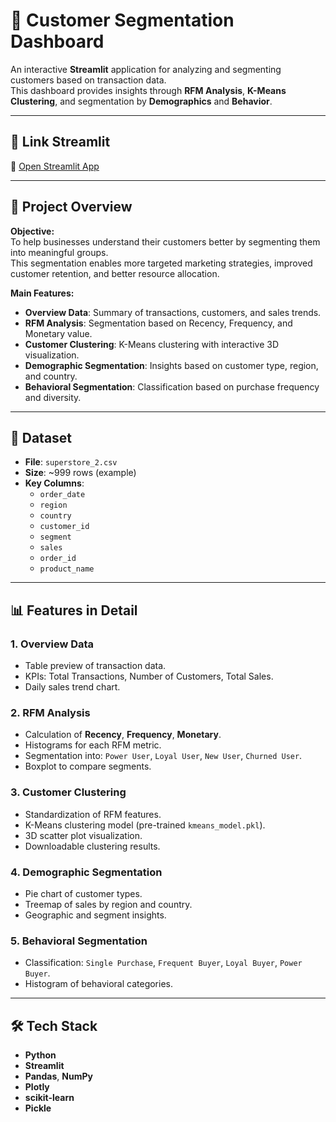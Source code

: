 # 🧠 Customer Segmentation Dashboard

An interactive **Streamlit** application for analyzing and segmenting customers based on transaction data.  
This dashboard provides insights through **RFM Analysis**, **K-Means Clustering**, and segmentation by **Demographics** and **Behavior**.

---

## 📌 Link Streamlit
🔗 [Open Streamlit App](https://app-customer-segmentation.streamlit.app)

---

## 📖 Project Overview

**Objective:**  
To help businesses understand their customers better by segmenting them into meaningful groups.  
This segmentation enables more targeted marketing strategies, improved customer retention, and better resource allocation.

**Main Features:**
- **Overview Data**: Summary of transactions, customers, and sales trends.
- **RFM Analysis**: Segmentation based on Recency, Frequency, and Monetary value.
- **Customer Clustering**: K-Means clustering with interactive 3D visualization.
- **Demographic Segmentation**: Insights based on customer type, region, and country.
- **Behavioral Segmentation**: Classification based on purchase frequency and diversity.

---

## 📂 Dataset

- **File**: `superstore_2.csv`  
- **Size**: ~999 rows (example)  
- **Key Columns**:
  - `order_date`
  - `region`
  - `country`
  - `customer_id`
  - `segment`
  - `sales`
  - `order_id`
  - `product_name`

---

## 📊 Features in Detail

### 1. Overview Data
- Table preview of transaction data.
- KPIs: Total Transactions, Number of Customers, Total Sales.
- Daily sales trend chart.

### 2. RFM Analysis
- Calculation of **Recency**, **Frequency**, **Monetary**.
- Histograms for each RFM metric.
- Segmentation into: `Power User`, `Loyal User`, `New User`, `Churned User`.
- Boxplot to compare segments.

### 3. Customer Clustering
- Standardization of RFM features.
- K-Means clustering model (pre-trained `kmeans_model.pkl`).
- 3D scatter plot visualization.
- Downloadable clustering results.

### 4. Demographic Segmentation
- Pie chart of customer types.
- Treemap of sales by region and country.
- Geographic and segment insights.

### 5. Behavioral Segmentation
- Classification: `Single Purchase`, `Frequent Buyer`, `Loyal Buyer`, `Power Buyer`.
- Histogram of behavioral categories.

---

## 🛠 Tech Stack

- **Python**
- **Streamlit**
- **Pandas**, **NumPy**
- **Plotly**
- **scikit-learn**
- **Pickle**
